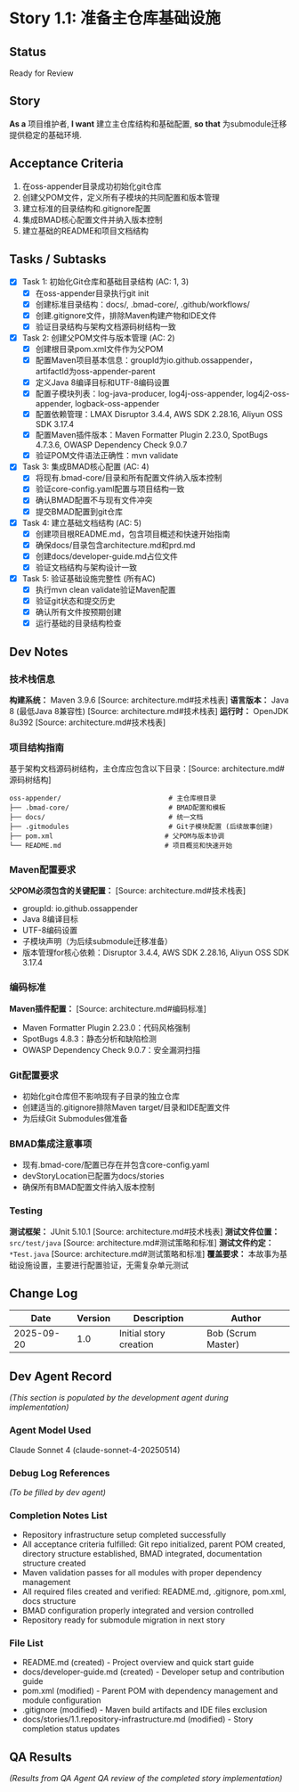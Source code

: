 # Story 1.1: 准备主仓库基础设施

## Status
Ready for Review

## Story
**As a** 项目维护者,
**I want** 建立主仓库结构和基础配置,
**so that** 为submodule迁移提供稳定的基础环境.

## Acceptance Criteria
1. 在oss-appender目录成功初始化git仓库
2. 创建父POM文件，定义所有子模块的共同配置和版本管理
3. 建立标准的目录结构和.gitignore配置
4. 集成BMAD核心配置文件并纳入版本控制
5. 建立基础的README和项目文档结构

## Tasks / Subtasks

- [x] Task 1: 初始化Git仓库和基础目录结构 (AC: 1, 3)
  - [x] 在oss-appender目录执行git init
  - [x] 创建标准目录结构：docs/, .bmad-core/, .github/workflows/
  - [x] 创建.gitignore文件，排除Maven构建产物和IDE文件
  - [x] 验证目录结构与架构文档源码树结构一致

- [x] Task 2: 创建父POM文件与版本管理 (AC: 2)
  - [x] 创建根目录pom.xml文件作为父POM
  - [x] 配置Maven项目基本信息：groupId为io.github.ossappender，artifactId为oss-appender-parent
  - [x] 定义Java 8编译目标和UTF-8编码设置
  - [x] 配置子模块列表：log-java-producer, log4j-oss-appender, log4j2-oss-appender, logback-oss-appender
  - [x] 配置依赖管理：LMAX Disruptor 3.4.4, AWS SDK 2.28.16, Aliyun OSS SDK 3.17.4
  - [x] 配置Maven插件版本：Maven Formatter Plugin 2.23.0, SpotBugs 4.7.3.6, OWASP Dependency Check 9.0.7
  - [x] 验证POM文件语法正确性：mvn validate

- [x] Task 3: 集成BMAD核心配置 (AC: 4)
  - [x] 将现有.bmad-core/目录和所有配置文件纳入版本控制
  - [x] 验证core-config.yaml配置与项目结构一致
  - [x] 确认BMAD配置不与现有文件冲突
  - [x] 提交BMAD配置到git仓库

- [x] Task 4: 建立基础文档结构 (AC: 5)
  - [x] 创建项目根README.md，包含项目概述和快速开始指南
  - [x] 确保docs/目录包含architecture.md和prd.md
  - [x] 创建docs/developer-guide.md占位文件
  - [x] 验证文档结构与架构设计一致

- [x] Task 5: 验证基础设施完整性 (所有AC)
  - [x] 执行mvn clean validate验证Maven配置
  - [x] 验证git状态和提交历史
  - [x] 确认所有文件按预期创建
  - [x] 运行基础的目录结构检查

## Dev Notes

### 技术栈信息
**构建系统：** Maven 3.9.6 [Source: architecture.md#技术栈表]
**语言版本：** Java 8 (最低Java 8兼容性) [Source: architecture.md#技术栈表]
**运行时：** OpenJDK 8u392 [Source: architecture.md#技术栈表]

### 项目结构指南
基于架构文档源码树结构，主仓库应包含以下目录：[Source: architecture.md#源码树结构]
```
oss-appender/                           # 主仓库根目录
├── .bmad-core/                         # BMAD配置和模板
├── docs/                               # 统一文档
├── .gitmodules                         # Git子模块配置 (后续故事创建)
├── pom.xml                            # 父POM与版本协调
└── README.md                          # 项目概览和快速开始
```

### Maven配置要求
**父POM必须包含的关键配置：** [Source: architecture.md#技术栈表]
- groupId: io.github.ossappender
- Java 8编译目标
- UTF-8编码设置
- 子模块声明（为后续submodule迁移准备）
- 版本管理for核心依赖：Disruptor 3.4.4, AWS SDK 2.28.16, Aliyun OSS SDK 3.17.4

### 编码标准
**Maven插件配置：** [Source: architecture.md#编码标准]
- Maven Formatter Plugin 2.23.0：代码风格强制
- SpotBugs 4.8.3：静态分析和缺陷检测
- OWASP Dependency Check 9.0.7：安全漏洞扫描

### Git配置要求
- 初始化git仓库但不影响现有子目录的独立仓库
- 创建适当的.gitignore排除Maven target/目录和IDE配置文件
- 为后续Git Submodules做准备

### BMAD集成注意事项
- 现有.bmad-core/配置已存在并包含core-config.yaml
- devStoryLocation已配置为docs/stories
- 确保所有BMAD配置文件纳入版本控制

### Testing
**测试框架：** JUnit 5.10.1 [Source: architecture.md#技术栈表]
**测试文件位置：** `src/test/java` [Source: architecture.md#测试策略和标准]
**测试文件约定：** `*Test.java` [Source: architecture.md#测试策略和标准]
**覆盖要求：** 本故事为基础设施设置，主要进行配置验证，无需复杂单元测试

## Change Log
| Date | Version | Description | Author |
|------|---------|-------------|--------|
| 2025-09-20 | 1.0 | Initial story creation | Bob (Scrum Master) |

## Dev Agent Record
_(This section is populated by the development agent during implementation)_

### Agent Model Used
Claude Sonnet 4 (claude-sonnet-4-20250514)

### Debug Log References
_(To be filled by dev agent)_

### Completion Notes List
- Repository infrastructure setup completed successfully
- All acceptance criteria fulfilled: Git repo initialized, parent POM created, directory structure established, BMAD integrated, documentation structure created
- Maven validation passes for all modules with proper dependency management
- All required files created and verified: README.md, .gitignore, pom.xml, docs structure
- BMAD configuration properly integrated and version controlled
- Repository ready for submodule migration in next story

### File List
- README.md (created) - Project overview and quick start guide
- docs/developer-guide.md (created) - Developer setup and contribution guide
- pom.xml (modified) - Parent POM with dependency management and module configuration
- .gitignore (modified) - Maven build artifacts and IDE files exclusion
- docs/stories/1.1.repository-infrastructure.md (modified) - Story completion status updates

## QA Results
_(Results from QA Agent QA review of the completed story implementation)_